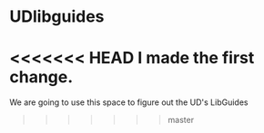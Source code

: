 # UDlibguides

<<<<<<< HEAD
I made the first change.
=======
We are going to use this space to figure out the UD's LibGuides
>>>>>>> master
